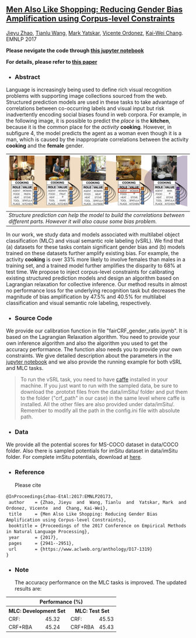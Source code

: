 
## [Men Also Like Shopping: Reducing Gender Bias Amplification using Corpus-level Constraints](https://arxiv.org/abs/1707.09457) ##
[Jieyu Zhao](http://jyzhao.net/), [Tianlu Wang](http://www.cs.virginia.edu/~tw8cb/), [Mark Yatskar](https://homes.cs.washington.edu/~my89/), [Vicente Ordonez](http://www.cs.virginia.edu/~vicente/), [Kai-Wei Chang](http://www.cs.virginia.edu/~kc2wc/). EMNLP 2017

**Please nevigate the code through [this jupyter notebook](https://github.com/uclanlp/reducingbias/blob/master/src/fairCRF_gender_ratio.ipynb)**

**For details, please refer to [this paper](http://aclweb.org/anthology/D/D17/D17-1319.pdf)**


- ### Abstract

Language is increasingly being used to define rich visual recognition problems with supporting image collections sourced from the web. Structured prediction models are used in these tasks to take advantage of correlations between co-occurring labels and visual input but risk inadvertently encoding social biases found in web corpora. For example, in the following image, it is possible to predict  the *place* is the **kitchen**, because it is the common place for the *activity* **cooking**. However, in subfigure 4, the model predicts the agent as a woman even though it is a man, which is caused by the inappropriate correlations between the activity **cooking** and the **female** gender.

| ![bias](img/bias_teaser.png)             |
| ---------------------------------------- |
| *Structure prediction can help the model to build the correlations between different parts. However it will also cause some bias problem.* |

In our work, we study data and models associated with multilabel object classification (MLC) and visual semantic role labeling (vSRL). We find that (a) datasets for these tasks contain significant gender bias and (b) models trained on these datasets further amplify existing bias. For example, the activity **cooking** is over 33% more likely to involve females than males in a training set, and a trained model further amplifies the disparity to 68% at test time. We propose to inject corpus-level constraints for calibrating existing structured prediction models and design an algorithm based on Lagrangian relaxation for collective inference. Our method results in almost no performance loss for the underlying recognition task but decreases the magnitude of bias amplification by 47.5% and 40.5% for multilabel classification and visual semantic role labeling, respectively.


- ### Source Code

We provide our calibration function in file "fairCRF_gender_ratio.ipynb". It is based on the Lagrangian Relaxation algorithm. You need to provide your own inference algorithm and also the algorithm you used to get the accuracy performance. The function also needs you to provide your own constraints. We give detailed description about the parameters in the [jupyter notebook](https://github.com/uclanlp/reducingbias/blob/master/src/fairCRF_gender_ratio.ipynb) and we also provide the running example for both vSRL and MLC tasks. 

> To run the vSRL task, you need to have [caffe](http://caffe.berkeleyvision.org/installation.html) installed in your machine.  If you just want to run with the sampled data, be sure to download the .prototxt files from the data/imSitu/ folder and put them to the folder ("crf\_path" in our case) in the same level where caffe is installed. All the other files are also provided under data/imSitu/. Remember to modify all the path in the config.ini file with absolute path.

- ### Data

We provide all the potential scores for MS-COCO dataset in data/COCO folder.  Also there is sampled potentials for imSitu dataset in data/imSitu folder. For complete imSitu potentials, download at [here](https://s3.amazonaws.com/MY89_Transfer/crf_only.tar).

- ### Reference
  Please cite

 ```
 @InProceedings{zhao-EtAl:2017:EMNLP20173,
  author    = {Zhao, Jieyu  and  Wang, Tianlu  and  Yatskar, Mark  and  Ordonez, Vicente  and  Chang, Kai-Wei},
  title     = {Men Also Like Shopping: Reducing Gender Bias Amplification using Corpus-level Constraints},
  booktitle = {Proceedings of the 2017 Conference on Empirical Methods in Natural Language Processing},
  year      = {2017},
  pages     = {2941--2951},
  url       = {https://www.aclweb.org/anthology/D17-1319}
 }
 ```

- ### Note
  The accuracy performance on the MLC tasks is improved. The updated results are:

<table>
    <tr>
        <th colspan="4">Performance (%)</th>
    </tr>
    <tr>
        <th colspan="2">MLC: Development Set</th>
        <th colspan="2">MLC: Test Set</th>
    </tr>
    <tr>
        <td>CRF:</td>
        <td>45.32</td>
        <td>CRF:</td>
        <td>45.53</td>
    </tr>
    <tr>
        <td>CRF+RBA</td>
        <td>45.24</td>
        <td>CRF+RBA</td>
        <td>45.43</td>
    </tr>
</table>

